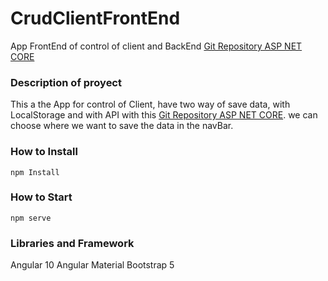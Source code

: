 # CrudClientFrontEnd
App FrontEnd of control of client and BackEnd [Git Repository ASP NET CORE](https://github.com/Santiago503/API_CRUD_CLIENT)


### Description of proyect

This a the App for control of Client, have two way of save data, with LocalStorage and with API with this  [Git Repository ASP NET CORE](https://github.com/Santiago503/API_CRUD_CLIENT). we can choose where we want to save the data in the navBar.


### How to Install
    npm Install

### How to Start
    npm serve
    
### Libraries and Framework
  Angular 10
  Angular Material
  Bootstrap 5






